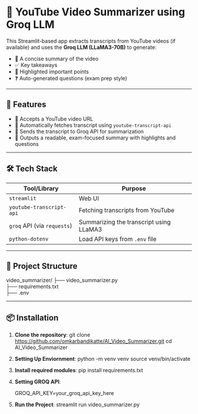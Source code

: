 # 🎥 YouTube Video Summarizer using Groq LLM

This Streamlit-based app extracts transcripts from YouTube videos (if available) and uses the **Groq LLM (LLaMA3-70B)** to generate:

- 📄 A concise summary of the video
- ✅ Key takeaways
- 🧠 Highlighted important points
- ❓ Auto-generated questions (exam prep style)

---

## 🚀 Features

- 🔗 Accepts a YouTube video URL
- 📑 Automatically fetches transcript using `youtube-transcript-api`
- 💬 Sends the transcript to Groq API for summarization
- 🎯 Outputs a readable, exam-focused summary with highlights and questions

---

## 🛠️ Tech Stack

| Tool/Library            | Purpose                             |
|-------------------------|-------------------------------------|
| `streamlit`             | Web UI                              |
| `youtube-transcript-api`| Fetching transcripts from YouTube   |
| `groq` API (via `requests`) | Summarizing the transcript using LLaMA3 |
| `python-dotenv`         | Load API keys from `.env` file      |

---

## 📁 Project Structure

video_summarizer/
├── video_summarizer.py     
├── requirements.txt        
├── .env      


---

## 📦 Installation

1. **Clone the repository**:
   git clone https://github.com/omkarbandikatte/AI_Video_Summarizer.git
   cd AI_Video_Summarizer

2. **Setting Up Enviornment**:
    python -m venv venv
    source venv/bin/activate 

3. **Install required modules**:
    pip install requirements.txt

4. **Setting GROQ API**:

    GROQ_API_KEY=your_groq_api_key_here

5. **Run the Project**:
    streamlit run video_summarizer.py
